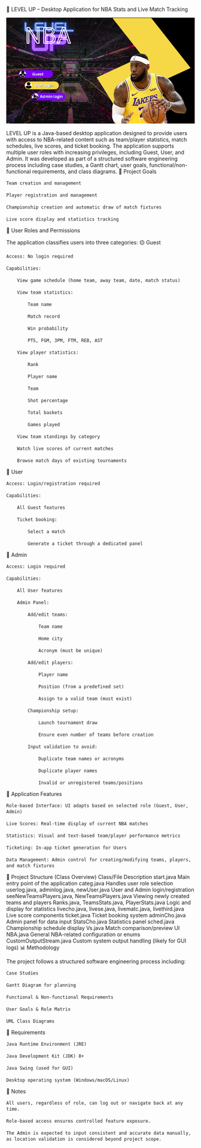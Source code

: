 🏀 LEVEL UP – Desktop Application for NBA Stats and Live Match Tracking

![nba start](https://github.com/PolihronisVarvaris/NBA_Level_UP/blob/main/images/Screenshot%202025-08-05%20171610.png)

LEVEL UP is a Java-based desktop application designed to provide users with access to NBA-related content such as team/player statistics, match schedules, live scores, and ticket booking. The application supports multiple user roles with increasing privileges, including Guest, User, and Admin. It was developed as part of a structured software engineering process including case studies, a Gantt chart, user goals, functional/non-functional requirements, and class diagrams.
🎯 Project Goals

    Team creation and management

    Player registration and management

    Championship creation and automatic draw of match fixtures

    Live score display and statistics tracking

👤 User Roles and Permissions

The application classifies users into three categories:
🟡 Guest

    Access: No login required

    Capabilities:

        View game schedule (home team, away team, date, match status)

        View team statistics:

            Team name

            Match record

            Win probability

            PTS, FGM, 3PM, FTM, REB, AST

        View player statistics:

            Rank

            Player name

            Team

            Shot percentage

            Total baskets

            Games played

        View team standings by category

        Watch live scores of current matches

        Browse match days of existing tournaments

🔵 User

    Access: Login/registration required

    Capabilities:

        All Guest features

        Ticket booking:

            Select a match

            Generate a ticket through a dedicated panel

🔴 Admin

    Access: Login required

    Capabilities:

        All User features

        Admin Panel:

            Add/edit teams:

                Team name

                Home city

                Acronym (must be unique)

            Add/edit players:

                Player name

                Position (from a predefined set)

                Assign to a valid team (must exist)

            Championship setup:

                Launch tournament draw

                Ensure even number of teams before creation

            Input validation to avoid:

                Duplicate team names or acronyms

                Duplicate player names

                Invalid or unregistered teams/positions

🧠 Application Features

    Role-based Interface: UI adapts based on selected role (Guest, User, Admin)

    Live Scores: Real-time display of current NBA matches

    Statistics: Visual and text-based team/player performance metrics

    Ticketing: In-app ticket generation for Users

    Data Management: Admin control for creating/modifying teams, players, and match fixtures

📁 Project Structure (Class Overview)
Class/File	Description
start.java	Main entry point of the application
categ.java	Handles user role selection
userlog.java, adminlog.java, newUser.java	User and Admin login/registration
seeNewTeamsPlayers.java, NewTeamsPlayers.java	Viewing newly created teams and players
Ranks.java, TeamsStats.java, PlayerStats.java	Logic and display for statistics
livecho.java, livese.java, livematc.java, livethird.java	Live score components
ticket.java	Ticket booking system
adminCho.java	Admin panel for data input
StatsCho.java	Statistics panel
sched.java	Championship schedule display
Vs.java	Match comparison/preview UI
NBA.java	General NBA-related configuration or enums
CustomOutputStream.java	Custom system output handling (likely for GUI logs)
📊 Methodology

The project follows a structured software engineering process including:

    Case Studies

    Gantt Diagram for planning

    Functional & Non-functional Requirements

    User Goals & Role Matrix

    UML Class Diagrams

🧾 Requirements

    Java Runtime Environment (JRE)

    Java Development Kit (JDK) 8+

    Java Swing (used for GUI)

    Desktop operating system (Windows/macOS/Linux)

🔐 Notes

    All users, regardless of role, can log out or navigate back at any time.

    Role-based access ensures controlled feature exposure.

    The Admin is expected to input consistent and accurate data manually, as location validation is considered beyond project scope.

